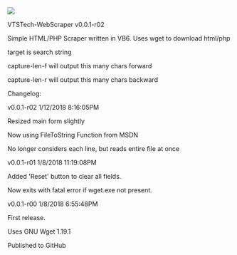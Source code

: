 <img src="https://i.gyazo.com/04f2f9cf659522e2e077661a9f7fc8b2.png">


VTSTech-WebScraper v0.0.1-r02


Simple HTML/PHP Scraper written in VB6. Uses wget to download html/php

target is search string

capture-len-f will output this many chars forward

capture-len-r will output this many chars backward

Changelog:


v0.0.1-r02 1/12/2018 8:16:05PM

Resized main form slightly

Now using FileToString Function from MSDN

No longer considers each line, but reads entire file at once


v0.0.1-r01 1/8/2018 11:19:08PM

Added 'Reset' button to clear all fields.

Now exits with fatal error if wget.exe not present.


v0.0.1-r00 1/8/2018 6:55:48PM

First release.

Uses GNU Wget 1.19.1

Published to GitHub